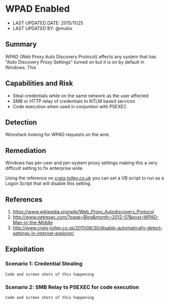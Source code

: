 # WPAD Enabled

- LAST UPDATED DATE: 2015/11/25
- LAST UPDATED BY: @mubix

## Summary

WPAD (Web Proxy Auto Discovery Protocol) affects any system that has "Auto Discovery Proxy Settings" turned on but it is on by default in Windows. This 

## Capabilities and Risk

- Steal credentials while on the same network as the user affected
- SMB or HTTP relay of credentials to NTLM based services
- Code execution when used in conjuntion with PSEXEC

## Detection

Wireshark looking for WPAD requests on the wire. 

## Remediation

Windows has per-user and per-system proxy settings making this a very difficult setting to fix enterprise wide. 

Using the reference on [craig-tolley.co.uk](http://www.craig-tolley.co.uk/2011/08/30/disable-automatically-detect-settings-in-internet-explorer/) you can set a VB script to run as a Logon Script that will disable this setting.

## References

1. https://www.wikipedia.org/wiki/Web_Proxy_Autodiscovery_Protocol
2. http://www.netresec.com/?page=Blog&month=2012-07&post=WPAD-Man-in-the-Middle
3. http://www.craig-tolley.co.uk/2011/08/30/disable-automatically-detect-settings-in-internet-explorer/

## Exploitation

### Scenario 1: Credential Stealing

```
Code and screen shots of this happening
```

### Scenario 2: SMB Relay to PSEXEC for code execution

```
Code and screen shots of this happening
```
